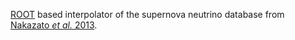 [ROOT](http://root.cern.ch) based interpolator of the supernova neutrino database 
from [Nakazato _et al._ 2013](http://asphwww.ph.noda.tus.ac.jp/snn/).
